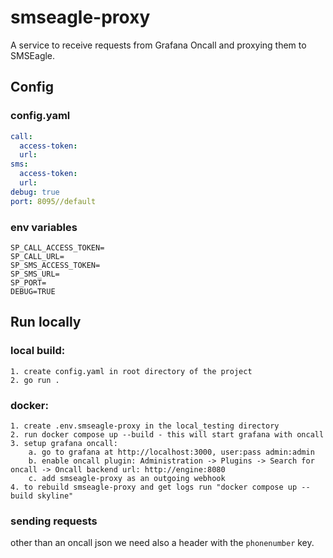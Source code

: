 # smseagle-proxy
A service to receive requests from Grafana Oncall and proxying them to SMSEagle.

## Config
### config.yaml
```yaml
call:
  access-token: 
  url: 
sms:
  access-token: 
  url:  
debug: true
port: 8095//default
```
### env variables
```
SP_CALL_ACCESS_TOKEN=
SP_CALL_URL=
SP_SMS_ACCESS_TOKEN=
SP_SMS_URL=
SP_PORT=
DEBUG=TRUE
```

## Run locally
### local build:
```
1. create config.yaml in root directory of the project
2. go run .
```
### docker:
```
1. create .env.smseagle-proxy in the local_testing directory
2. run docker compose up --build - this will start grafana with oncall
3. setup grafana oncall:
    a. go to grafana at http://localhost:3000, user:pass admin:admin
    b. enable oncall plugin: Administration -> Plugins -> Search for oncall -> Oncall backend url: http://engine:8080
    c. add smseagle-proxy as an outgoing webhook
4. to rebuild smseagle-proxy and get logs run "docker compose up --build skyline"
```

### sending requests
other than an oncall json we need also a header with the `phonenumber` key.
